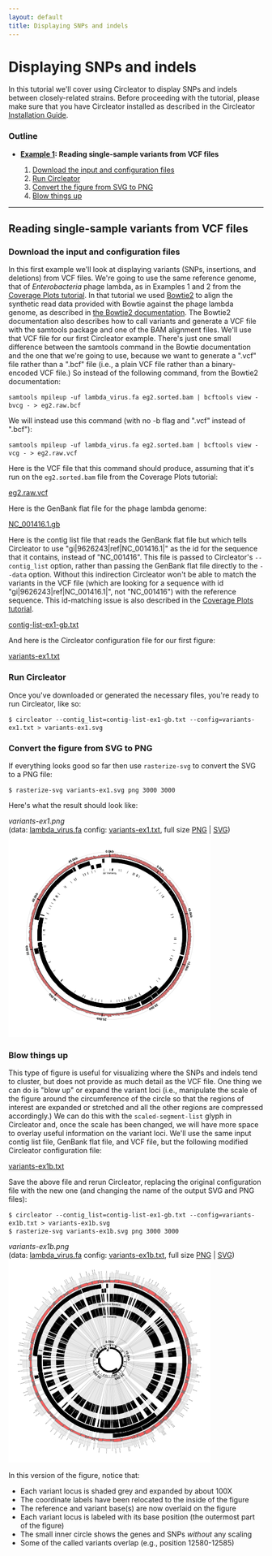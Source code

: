 ```yaml
---
layout: default
title: Displaying SNPs and indels
---
```


# Displaying SNPs and indels

In this tutorial we'll cover using Circleator to display SNPs and indels
between closely-related strains. Before proceeding with the tutorial, 
please make sure that you have Circleator installed as described in the 
Circleator [Installation Guide][install].

[install]: {{site.baseurl}}/install.html

### Outline

* **[Example 1](#ex1): Reading single-sample variants from VCF files**

  1. [Download the input and configuration files](#ex1_download_files)
  2. [Run Circleator](#ex1_run_circleator)
  3. [Convert the figure from SVG to PNG](#ex1_convert_to_png)
  4. [Blow things up](#ex1_blow_things_up)

***
<a name="ex1"></a>

## Reading single-sample variants from VCF files

<a name="ex1_download_files"></a>

### Download the input and configuration files

In this first example we'll look at displaying variants (SNPs, insertions,
and deletions) from VCF files. We're going to use the same reference 
genome, that of *Enterobacteria* phage lambda, as in Examples 1 and 2 from 
the [Coverage Plots tutorial][coverage_plots]. In that tutorial we used 
[Bowtie2][bt2] to align the synthetic read data provided with Bowtie against
the phage lambda genome, as described in [the Bowtie2 documentation][bt2_ex].
The Bowtie2 documentation also describes how to call variants and generate a
VCF file with the samtools package and one of the BAM alignment files. 
We'll use that VCF file for our first Circleator example. There's just one
small difference between the samtools command in the Bowtie documentation 
and the one that we're going to use, because we want to generate a ".vcf" 
file rather than a ".bcf" file (i.e., a plain VCF file rather than a 
binary-encoded VCF file.) So instead of the following command, from the 
Bowtie2 documentation:

    samtools mpileup -uf lambda_virus.fa eg2.sorted.bam | bcftools view -bvcg - > eg2.raw.bcf

We will instead use this command (with no -b flag and ".vcf" instead of ".bcf"):

    samtools mpileup -uf lambda_virus.fa eg2.sorted.bam | bcftools view -vcg - > eg2.raw.vcf

Here is the VCF file that this command should produce, assuming that it's 
run on the `eg2.sorted.bam` file from the Coverage Plots tutorial:

[eg2.raw.vcf][]

Here is the GenBank flat file for the phage lambda genome:

[NC_001416.1.gb][pl_gb]

Here is the contig list file that reads the GenBank flat file but which tells Circleator to use 
"gi|9626243|ref|NC_001416.1|" as the id for the sequence that it contains, instead of "NC_001416".
This file is passed to Circleator's `--contig_list` option, rather than passing the GenBank flat
file directly to the `--data` option. Without this indirection Circleator won't be able to match
the variants in the VCF file (which are looking for a sequence with id "gi|9626243|ref|NC_001416.1|",
not "NC_001416") with the reference sequence. This id-matching issue is also described in the 
[Coverage Plots tutorial][coverage_plots].

[contig-list-ex1-gb.txt][]

And here is the Circleator configuration file for our first figure:

[variants-ex1.txt][]

[coverage_plots]: {{site.baseurl}}/tutorials/coverage_plots.html
[bt2]: http://bowtie-bio.sourceforge.net/bowtie2
[bt2_ex]: http://bowtie-bio.sourceforge.net/bowtie2/manual.shtml#getting-started-with-bowtie-2-lambda-phage-example
[eg2.raw.vcf]: {{site.baseurl}}/tutorials/snps_and_indels/eg2.raw.vcf
[pl_gb]: {{site.baseurl}}/tutorials/coverage_plots/NC_001416.1.gb

<a name="ex1_run_circleator"></a>

### Run Circleator

Once you've downloaded or generated the necessary files, you're ready to run Circleator, like so:

    $ circleator --contig_list=contig-list-ex1-gb.txt --config=variants-ex1.txt > variants-ex1.svg

<a name="ex1_convert_to_png"></a>

### Convert the figure from SVG to PNG

If everything looks good so far then use `rasterize-svg` to convert the SVG to a PNG file:

    $ rasterize-svg variants-ex1.svg png 3000 3000

Here's what the result should look like:

<div class='sample_image'>
<em>variants-ex1.png</em><br>
(data: <a href='snps_and_indels/lambda_virus.fa'>lambda_virus.fa</a> config: <a href='snps_and_indels/variants-ex1.txt'>variants-ex1.txt</a>, full size <a href='snps_and_indels/variants-ex1-3000.png'>PNG</a>&nbsp;|&nbsp;<a href='snps_and_indels/variants-ex1.svg'>SVG</a>)  
<img src='snps_and_indels/variants-ex1-400.png' class='sample_image'>
</div>

[variants-ex1.txt]: {{site.baseurl}}/tutorials/snps_and_indels/variants-ex1.txt
[contig-list-ex1-gb.txt]: {{site.baseurl}}/tutorials/snps_and_indels/contig-list-ex1-gb.txt

<a name="ex1_blow_things_up"></a>

### Blow things up

This type of figure is useful for visualizing where the SNPs and indels tend to cluster, but does not provide 
as much detail as the VCF file. One thing we can do is "blow up" or expand the variant loci (i.e., manipulate
the scale of the figure around the circumference of the circle so that the regions of interest are expanded or
stretched and all the other regions are compressed accordingly.) We can do this with the `scaled-segment-list`
glyph in Circleator and, once the scale has been changed, we will have more space to overlay useful information
on the variant loci. We'll use the same input contig list file, GenBank flat file, and VCF file, but the
following modified Circleator configuration file:

[variants-ex1b.txt][]

Save the above file and rerun Circleator, replacing the original configuration file with the new one (and
changing the name of the output SVG and PNG files):


    $ circleator --contig_list=contig-list-ex1-gb.txt --config=variants-ex1b.txt > variants-ex1b.svg
    $ rasterize-svg variants-ex1b.svg png 3000 3000

<div class='sample_image'>
<em>variants-ex1b.png</em><br>
(data: <a href='snps_and_indels/lambda_virus.fa'>lambda_virus.fa</a> config: <a href='snps_and_indels/variants-ex1b.txt'>variants-ex1b.txt</a>, full size <a href='snps_and_indels/variants-ex1b-3000.png'>PNG</a>&nbsp;|&nbsp;<a href='snps_and_indels/variants-ex1b.svg'>SVG</a>)  
<img src='snps_and_indels/variants-ex1b-400.png' class='sample_image'>
</div>

In this version of the figure, notice that:

* Each variant locus is shaded grey and expanded by about 100X
* The coordinate labels have been relocated to the inside of the figure
* The reference and variant base(s) are now overlaid on the figure
* Each variant locus is labeled with its base position (the outermost part of the figure)
* The small inner circle shows the genes and SNPs _without_ any scaling
* Some of the called variants overlap (e.g., position 12580-12585)

[variants-ex1b.txt]: {{site.baseurl}}/tutorials/snps_and_indels/variants-ex1b.txt
